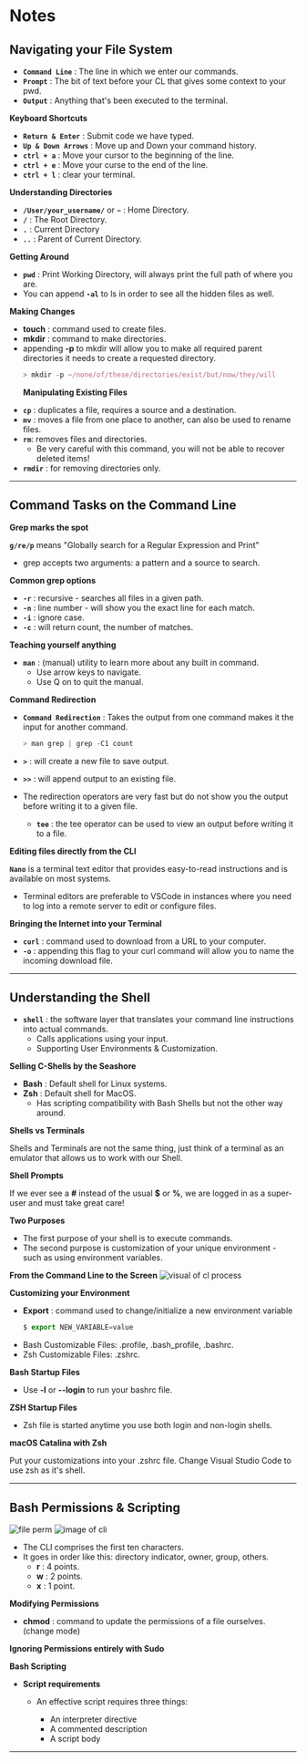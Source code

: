 # **Notes**

## **Navigating your File System**

- **`Command Line`** : The line in which we enter our commands.
- **`Prompt`** : The bit of text before your CL that gives some context to your pwd.
- **`Output`** : Anything that's been executed to the terminal.

**Keyboard Shortcuts**

- **`Return & Enter`** : Submit code we have typed.
- **`Up & Down Arrows`** : Move up and Down your command history.
- **`ctrl + a`** : Move your cursor to the beginning of the line.
- **`ctrl + e`** : Move your curse to the end of the line.
- **`ctrl + l`** : clear your terminal.

**Understanding Directories**

- **`/User/your_username/`** or **`~`** : Home Directory.
- **`/`** : The Root Directory.
- **`.`** : Current Directory
- **`..`** : Parent of Current Directory.

**Getting Around**

- **`pwd`** : Print Working Directory, will always print the full path of where you are.
- You can append **`-al`** to ls in order to see all the hidden files as well.

**Making Changes**

- **touch** : command used to create files.
- **mkdir** : command to make directories.
- appending **-p** to mkdir will allow you to make all required parent directories it needs to create a requested directory.
  ```js
  > mkdir -p ~/none/of/these/directories/exist/but/now/they/will
  ```
  **Manipulating Existing Files**

* **`cp`** : duplicates a file, requires a source and a destination.
* **`mv`** : moves a file from one place to another, can also be used to rename files.
* **`rm`**: removes files and directories.
  - Be very careful with this command, you will not be able to recover deleted items!
* **`rmdir`** : for removing directories only.

---

## **Command Tasks on the Command Line**

**Grep marks the spot**

**`g/re/p`** means "Globally search for a Regular Expression and Print"

- grep accepts two arguments: a pattern and a source to search.

**Common grep options**

- **`-r`** : recursive - searches all files in a given path.
- **`-n`** : line number - will show you the exact line for each match.
- **`-i`** : ignore case.
- **`-c`** : will return count, the number of matches.

**Teaching yourself anything**

- **`man`** : (manual) utility to learn more about any built in command.
  - Use arrow keys to navigate.
  - Use Q on to quit the manual.

**Command Redirection**

- **`Command Redirection`** : Takes the output from one command makes it the input for another command.

  ```js
  > man grep | grep -C1 count
  ```

- **`>`** : will create a new file to save output.
- **`>>`** : will append output to an existing file.
- The redirection operators are very fast but do not show you the output before writing it to a given file.
  - **`tee`** : the tee operator can be used to view an output before writing it to a file.

**Editing files directly from the CLI**

**`Nano`** is a terminal text editor that provides easy-to-read instructions and is available on most systems.

- Terminal editors are preferable to VSCode in instances where you need to log into a remote server to edit or configure files.

**Bringing the Internet into your Terminal**

- **`curl`** : command used to download from a URL to your computer.
- **`-o`** : appending this flag to your curl command will allow you to name the incoming download file.

---

## **Understanding the Shell**

- **`shell`** : the software layer that translates your command line instructions into actual commands.
  - Calls applications using your input.
  - Supporting User Environments & Customization.

**Selling C-Shells by the Seashore**

- **Bash** : Default shell for Linux systems.
- **Zsh** : Default shell for MacOS.
  - Has scripting compatibility with Bash Shells but not the other way around.

**Shells vs Terminals**

Shells and Terminals are not the same thing, just think of a terminal as an emulator that allows us to work with our Shell.

**Shell Prompts**

If we ever see a **#** instead of the usual **\$** or **%**, we are logged in as a super-user and must take great care!

**Two Purposes**

- The first purpose of your shell is to execute commands.
- The second purpose is customization of your unique environment - such as using environment variables.

**From the Command Line to the Screen**
![visual of cl process](https://appacademy-open-assets.s3-us-west-1.amazonaws.com/Module-Unix/cli/assets/cli-shell-breakdown-hc.png)

**Customizing your Environment**

- **Export** : command used to change/initialize a new environment variable
  ```js
  $ export NEW_VARIABLE=value
  ```
- Bash Customizable Files: .profile, .bash_profile, .bashrc.
- Zsh Customizable Files: .zshrc.

**Bash Startup Files**

- Use **-l** or **--login** to run your bashrc file.

**ZSH Startup Files**

- Zsh file is started anytime you use both login and non-login shells.

**macOS Catalina with Zsh**

Put your customizations into your .zshrc file.
Change Visual Studio Code to use zsh as it's shell.

---

## **Bash Permissions & Scripting**

![file perm](https://appacademy-open-assets.s3-us-west-1.amazonaws.com/Module-Unix/cli/assets/cli-ls-list-example.png)
![image of cli](https://appacademy-open-assets.s3-us-west-1.amazonaws.com/Module-Unix/cli/assets/cli-unix-permissions.png)

- The CLI comprises the first ten characters.
- It goes in order like this: directory indicator, owner, group, others.
  - **r** : 4 points.
  - **w** : 2 points.
  - **x** : 1 point.

**Modifying Permissions**

- **chmod** : command to update the permissions of a file ourselves. (change mode)

**Ignoring Permissions entirely with Sudo**

**Bash Scripting**

- **Script requirements**

  - An effective script requires three things:

    - An interpreter directive
    - A commented description
    - A script body

---
